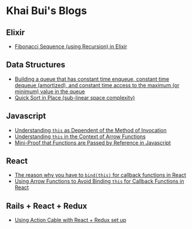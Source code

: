 # Khai Bui's Blogs

## Elixir
* [Fibonacci Sequence (using Recursion) in Elixir][fib-rec]

[fib-rec]: /elixir/fib_rec.md

## Data Structures
* [Building a queue that has constant time enqueue, constant time dequeue (amortized), and constant time access to the maximum (or minimum) value in the queue][queue-constant-max]
* [Quick Sort in Place (sub-linear space complexity)][quick-sort-in-place]

[queue-constant-max]: /data_structures/queue_constant_max.md
[quick-sort-in-place]:/data_structures/quick_sort_in_place.md

## Javascript
* [Understanding `this` as Dependent of the Method of Invocation][js-this]
* [Understanding `this` in the Context of Arrow Functions][js-arrow-this]
* [Mini-Proof that Functions are Passed by Reference in Javascript][js-function-references]

[js-this]: /javascript/this.md
[js-arrow-this]: /javascript/arrow_and_this.md
[js-function-references]: /javascript/js_function_references.md

## React
* [The reason why you have to `bind(this)` for callback functions in React ][react-bind-this]
* [Using Arrow Functions to Avoid Binding `this` for Callback Functions in React][arrow-event-handlers]

[react-bind-this]: /react/bind_this.md
[arrow-event-handlers]: /react/arrow_event_handlers.md

## Rails + React + Redux
* [Using Action Cable with React + Redux set up][action-cable-react-redux]

[action-cable-react-redux]: /rails_react_redux/action_cable.md
